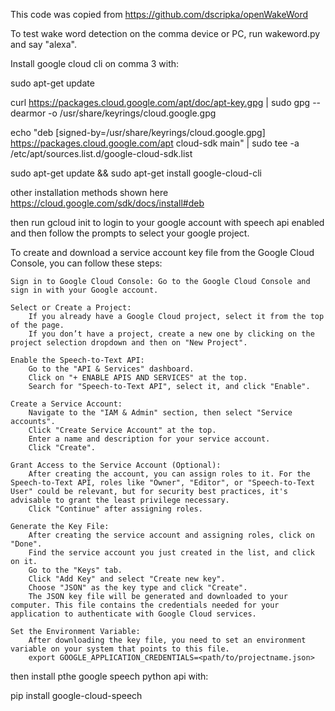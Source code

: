 This code was copied from https://github.com/dscripka/openWakeWord

To test wake word detection on the comma device or PC, run wakeword.py and say "alexa".

Install google cloud cli on comma 3 with:

sudo apt-get update

curl https://packages.cloud.google.com/apt/doc/apt-key.gpg | sudo gpg --dearmor -o /usr/share/keyrings/cloud.google.gpg

echo "deb [signed-by=/usr/share/keyrings/cloud.google.gpg] https://packages.cloud.google.com/apt cloud-sdk main" | sudo tee -a /etc/apt/sources.list.d/google-cloud-sdk.list

sudo apt-get update && sudo apt-get install google-cloud-cli

other installation methods shown here https://cloud.google.com/sdk/docs/install#deb

then run gcloud init to login to your google account with speech api enabled and then follow the prompts to select your google project.

To create and download a service account key file from the Google Cloud Console, you can follow these steps:

    Sign in to Google Cloud Console: Go to the Google Cloud Console and sign in with your Google account.

    Select or Create a Project:
        If you already have a Google Cloud project, select it from the top of the page.
        If you don’t have a project, create a new one by clicking on the project selection dropdown and then on "New Project".

    Enable the Speech-to-Text API:
        Go to the "API & Services" dashboard.
        Click on "+ ENABLE APIS AND SERVICES" at the top.
        Search for "Speech-to-Text API", select it, and click "Enable".

    Create a Service Account:
        Navigate to the "IAM & Admin" section, then select "Service accounts".
        Click "Create Service Account" at the top.
        Enter a name and description for your service account.
        Click "Create".

    Grant Access to the Service Account (Optional):
        After creating the account, you can assign roles to it. For the Speech-to-Text API, roles like "Owner", "Editor", or "Speech-to-Text User" could be relevant, but for security best practices, it's advisable to grant the least privilege necessary.
        Click "Continue" after assigning roles.

    Generate the Key File:
        After creating the service account and assigning roles, click on "Done".
        Find the service account you just created in the list, and click on it.
        Go to the "Keys" tab.
        Click "Add Key" and select "Create new key".
        Choose "JSON" as the key type and click "Create".
        The JSON key file will be generated and downloaded to your computer. This file contains the credentials needed for your application to authenticate with Google Cloud services.

    Set the Environment Variable:
        After downloading the key file, you need to set an environment variable on your system that points to this file.
        export GOOGLE_APPLICATION_CREDENTIALS=<path/to/projectname.json>

then install pthe google speech python api with:

pip install google-cloud-speech